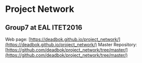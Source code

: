 # Project Network
## Group7 at EAL ITET2016

Web page: [https://deadbok.github.io/project_network/](https://deadbok.github.io/project_network/)
Master Repository: [https://github.com/deadbok/project_network/tree/master/](https://github.com/deadbok/project_network/tree/master/)
